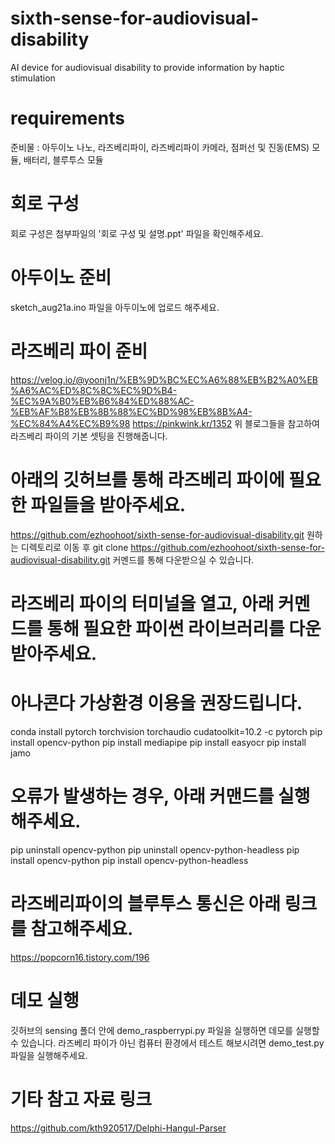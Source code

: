 # sixth-sense-for-audiovisual-disability
AI device for audiovisual disability to provide information by haptic stimulation

# requirements
준비물 : 아두이노 나노, 라즈베리파이, 라즈베리파이 카메라, 점퍼선 및 진동(EMS) 모듈, 배터리, 블루투스 모듈

# 회로 구성
회로 구성은 첨부파일의 '회로 구성 및 설명.ppt' 파일을 확인해주세요.

# 아두이노 준비
sketch_aug21a.ino
파일을 아두이노에 업로드 해주세요.

# 라즈베리 파이 준비
https://velog.io/@yoonj1n/%EB%9D%BC%EC%A6%88%EB%B2%A0%EB%A6%AC%ED%8C%8C%EC%9D%B4-%EC%9A%B0%EB%B6%84%ED%88%AC-%EB%AF%B8%EB%8B%88%EC%BD%98%EB%8B%A4-%EC%84%A4%EC%B9%98
https://pinkwink.kr/1352
위 블로그들을 참고하여 라즈베리 파이의 기본 셋팅을 진행해줍니다.

# 아래의 깃허브를 통해 라즈베리 파이에 필요한 파일들을 받아주세요.
https://github.com/ezhoohoot/sixth-sense-for-audiovisual-disability.git
원하는 디렉토리로 이동 후 
git clone https://github.com/ezhoohoot/sixth-sense-for-audiovisual-disability.git
커멘드를 통해 다운받으실 수 있습니다.

# 라즈베리 파이의 터미널을 열고, 아래 커멘드를 통해 필요한 파이썬 라이브러리를 다운받아주세요.
# 아나콘다 가상환경 이용을 권장드립니다.

conda install pytorch torchvision torchaudio cudatoolkit=10.2 -c pytorch
pip install opencv-python
pip install mediapipe
pip install easyocr
pip install jamo

# 오류가 발생하는 경우, 아래 커맨드를 실행해주세요.
pip uninstall opencv-python
pip uninstall opencv-python-headless
pip install opencv-python
pip install opencv-python-headless

# 라즈베리파이의 블루투스 통신은 아래 링크를 참고해주세요.
https://popcorn16.tistory.com/196

# 데모 실행
깃허브의 sensing 폴더 안에
demo_raspberrypi.py 파일을 실행하면 데모를 실행할 수 있습니다.
라즈베리 파이가 아닌 컴퓨터 환경에서 테스트 해보시려면 demo_test.py 파일을 실행해주세요.


# 기타 참고 자료 링크
https://github.com/kth920517/Delphi-Hangul-Parser